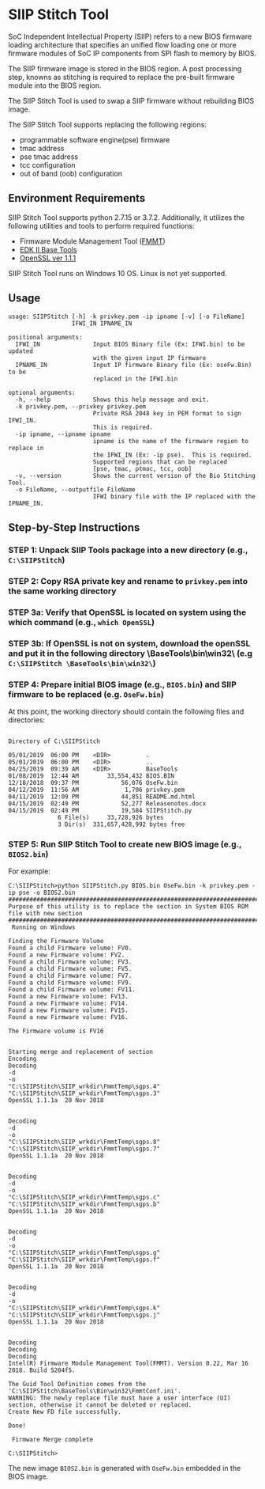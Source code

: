 # SIIP Stitch Tool

SoC Independent Intellectual Property (SIIP) refers to a new BIOS firmware loading architecture that specifies an unified flow loading one or more firmware modules of SoC IP components from SPI flash to memory by BIOS.

The SIIP firmware image is stored in the BIOS region. A post processing step, knowns as stitching is required to replace the pre-built firmware module into the BIOS region.

The SIIP Stitch Tool is used to swap a SIIP firmware without rebuilding BIOS image.

The SIIP Stitch Tool supports replacing the following regions:
  * programmable software engine(pse) firmware
  * tmac address
  * pse tmac address
  * tcc configuration
  * out of band (oob) configuration


## Environment Requirements

SIIP Stitch Tool supports python 2.7.15 or 3.7.2. Additionally, it utilizes the following utilities and tools to perform required functions:

* Firmware Module Management Tool ([FMMT](https://firmware.intel.com/develop))
* [EDK II Base Tools](https://github.com/tianocore/tianocore.github.io/wiki/EDK-II-Tools-List)
* [OpenSSL ver 1.1.1](https://www.openssl.org)


SIIP Stitch Tool runs on Windows 10 OS. Linux is not yet supported.

## Usage

```
usage: SIIPStitch [-h] -k privkey.pem -ip ipname [-v] [-o FileName]
                  IFWI_IN IPNAME_IN

positional arguments:
  IFWI_IN               Input BIOS Binary file (Ex: IFWI.bin) to be updated
                        with the given input IP firmware
  IPNAME_IN             Input IP firmware Binary file (Ex: oseFw.Bin) to be
                        replaced in the IFWI.bin

optional arguments:
  -h, --help            Shows this help message and exit.
  -k privkey.pem, --privkey privkey.pem
                        Private RSA 2048 key in PEM format to sign IFWI_IN.
                        This is required.
  -ip ipname, --ipname ipname
                        ipname is the name of the firmware region to replace in
                        the IFWI_IN (Ex: -ip pse).  This is required.
                        Supported regions that can be replaced
                        [pse, tmac, ptmac, tcc, oob]
  -v, --version         Shows the current version of the Bio Stitching Tool.
  -o FileName, --outputfile FileName
                        IFWI binary file with the IP replaced with the IPNAME_IN.

```

## Step-by-Step Instructions

### STEP 1: Unpack SIIP Tools package into a new directory (e.g., `C:\SIIPStitch`)

### STEP 2: Copy RSA private key and rename to `privkey.pem` into the same working directory

### STEP 3a: Verify that OpenSSL is located on system using the which command (e.g., `which OpenSSL`)

### STEP 3b: If OpenSSL is not on system, download the openSSL and put it in the following directory \BaseTools\bin\win32\ (e.g `C:\SIIPStitch \BaseTools\bin\win32\`)
### STEP 4: Prepare initial BIOS image (e.g., `BIOS.bin`) and SIIP firmware to be replaced (e.g. `OseFw.bin`)

At this point, the working directory should contain the following files and directories:

```

Directory of C:\SIIPStitch

05/01/2019  06:00 PM    <DIR>          .
05/01/2019  06:00 PM    <DIR>          ..
04/25/2019  09:39 AM    <DIR>          BaseTools
01/08/2019  12:44 AM        33,554,432 BIOS.BIN
12/18/2018  09:37 PM            56,076 OseFw.bin
04/12/2019  11:56 AM             1,706 privkey.pem
04/11/2019  12:09 PM            44,851 README.md.html
04/15/2019  02:49 PM            52,277 Releasenotes.docx
04/15/2019  02:49 PM            19,584 SIIPStitch.py
              6 File(s)     33,728,926 bytes
              3 Dir(s)  331,657,428,992 bytes free

```


### STEP 5: Run SIIP Stitch Tool to create new BIOS image (e.g., `BIOS2.bin`)

For example:

```
C:\SIIPStitch>python SIIPStitch.py BIOS.bin OseFw.bin -k privkey.pem -ip pse -o BIOS2.bin
#########################################################################################
Purpose of this utility is to replace the section in System BIOS ROM file with new section
#########################################################################################
 Running on Windows

Finding the Firmware Volume
Found a child Firmware volume: FV0.
Found a new Firmware volume: FV2.
Found a child Firmware volume: FV3.
Found a child Firmware volume: FV5.
Found a child Firmware volume: FV7.
Found a child Firmware volume: FV9.
Found a child Firmware volume: FV11.
Found a new Firmware volume: FV13.
Found a new Firmware volume: FV14.
Found a new Firmware volume: FV15.
Found a new Firmware volume: FV16.

The Firmware volume is FV16


Starting merge and replacement of section
Encoding
Decoding
-d
-o
"C:\SIIPStitch\SIIP_wrkdir\FmmtTemp\sgps.4"
"C:\SIIPStitch\SIIP_wrkdir\FmmtTemp\sgps.3"
OpenSSL 1.1.1a  20 Nov 2018


Decoding
-d
-o
"C:\SIIPStitch\SIIP_wrkdir\FmmtTemp\sgps.8"
"C:\SIIPStitch\SIIP_wrkdir\FmmtTemp\sgps.7"
OpenSSL 1.1.1a  20 Nov 2018


Decoding
-d
-o
"C:\SIIPStitch\SIIP_wrkdir\FmmtTemp\sgps.c"
"C:\SIIPStitch\SIIP_wrkdir\FmmtTemp\sgps.b"
OpenSSL 1.1.1a  20 Nov 2018


Decoding
-d
-o
"C:\SIIPStitch\SIIP_wrkdir\FmmtTemp\sgps.g"
"C:\SIIPStitch\SIIP_wrkdir\FmmtTemp\sgps.f"
OpenSSL 1.1.1a  20 Nov 2018


Decoding
-d
-o
"C:\SIIPStitch\SIIP_wrkdir\FmmtTemp\sgps.k"
"C:\SIIPStitch\SIIP_wrkdir\FmmtTemp\sgps.j"
OpenSSL 1.1.1a  20 Nov 2018


Decoding
Decoding
Decoding
Intel(R) Firmware Module Management Tool(FMMT). Version 0.22, Mar 16 2018. Build 5204f5.

The Guid Tool Definition comes from the 'C:\SIIPStitch\BaseTools\Bin\win32\FmmtConf.ini'.
WARNING: The newly replace file must have a user interface (UI) section, otherwise it cannot be deleted or replaced.
Create New FD file successfully.

Done!

 Firmware Merge complete

C:\SIIPStitch>
```

The new image `BIOS2.bin` is generated with `OseFw.bin` embedded in the BIOS image.
